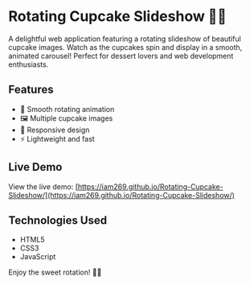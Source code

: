 # Rotating Cupcake Slideshow 🍰✨

A delightful web application featuring a rotating slideshow of beautiful cupcake images. Watch as the cupcakes spin and display in a smooth, animated carousel! Perfect for dessert lovers and web development enthusiasts.

## Features
- 🎠 Smooth rotating animation
- 🖼️ Multiple cupcake images
- 📱 Responsive design
- ⚡ Lightweight and fast

## Live Demo
View the live demo: [https://iam269.github.io/Rotating-Cupcake-Slideshow/](https://iam269.github.io/Rotating-Cupcake-Slideshow/)

## Technologies Used
- HTML5
- CSS3
- JavaScript

Enjoy the sweet rotation! 🍪🎉